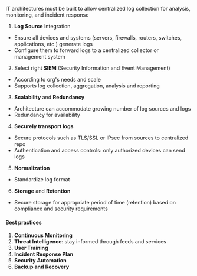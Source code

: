 IT architectures must be built to allow centralized log collection for analysis, monitoring, and incident response

1. **Log Source** Integration
- Ensure all devices and systems (servers, firewalls, routers, switches, applications, etc.) generate logs
- Configure them to forward logs to a centralized collector or management system
2. Select right **SIEM** (Security Information and Event Management)
- According to org's needs and scale
- Supports log collection, aggregation, analysis and reporting
3. **Scalability** and **Redundancy**
- Architecture can accommodate growing number of log sources and logs
- Redundancy for availability
4. **Securely transport logs**
- Secure protocols such as TLS/SSL or IPsec from sources to centralized repo
- Authentication and access controls: only authorized devices can send logs
5. **Normalization**
- Standardize log format
6. **Storage** and **Retention**
- Secure storage for appropriate period of time (retention) based on compliance and security requirements

#### Best practices
1. **Continuous Monitoring**
2. **Threat Intelligence**: stay informed through feeds and services
3. **User Training**
4. **Incident Response Plan**
5. **Security Automation**
6. **Backup and Recovery**